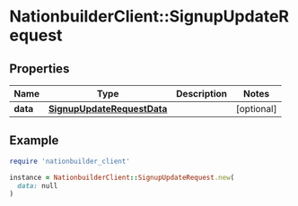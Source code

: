 # NationbuilderClient::SignupUpdateRequest

## Properties

| Name | Type | Description | Notes |
| ---- | ---- | ----------- | ----- |
| **data** | [**SignupUpdateRequestData**](SignupUpdateRequestData.md) |  | [optional] |

## Example

```ruby
require 'nationbuilder_client'

instance = NationbuilderClient::SignupUpdateRequest.new(
  data: null
)
```

